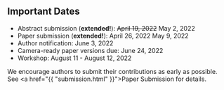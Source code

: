 ## Important Dates

* Abstract submission (<b>extended!</b>): <del>April 19, 2022</del> May 2, 2022
* Paper submission (<b>extended!</b>): </del>April 26, 2022</del> May 9, 2022
* Author notification: June 3, 2022
* Camera-ready paper versions due: June 24, 2022
* Workshop: August 11 - August 12, 2022

We encourage authors to submit their contributions as early as possible. See <a href="{{ "submission.html" }}">Paper Submission</a>
for details.
